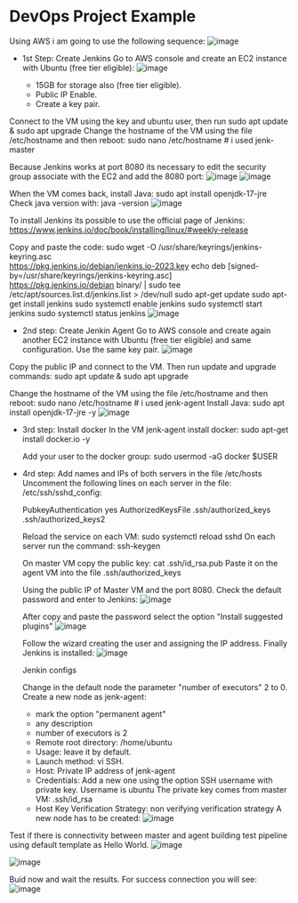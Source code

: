# DevOps Project Example

Using AWS i am going to use the following sequence:
![image](https://github.com/martinljor/DevOpsProjectExample/assets/7529358/021b390f-bfa6-4d71-98da-c5f7049883fc)


* 1st Step: Create Jenkins
  Go to AWS console and create an EC2 instance with Ubuntu (free tier eligible):
  ![image](https://github.com/martinljor/DevOpsProjectExample/assets/7529358/15f6c045-71d1-44ec-8824-d965774b2a42)

    * 15GB for storage also (free tier eligible).
    * Public IP Enable.
    * Create a key pair.

Connect to the VM using the key and ubuntu user, then run sudo apt update & sudo apt upgrade
Change the hostname of the VM using the file /etc/hostname and then reboot:  sudo nano /etc/hostname # i used jenk-master

Because Jenkins works at port 8080 its necessary to edit the security group associate with the EC2 and add the 8080 port:
![image](https://github.com/martinljor/DevOpsProjectExample/assets/7529358/98ee1995-acbf-45dd-9a03-436182a0422f)
![image](https://github.com/martinljor/DevOpsProjectExample/assets/7529358/c322b69e-30b2-4adb-aceb-1ac261cd43ea)

When the VM comes back, install Java: sudo apt install openjdk-17-jre
Check java version with: java -version
![image](https://github.com/martinljor/DevOpsProjectExample/assets/7529358/8781e177-6474-426a-9814-18112cb2abc1)

To install Jenkins its possible to use the official page of Jenkins: https://www.jenkins.io/doc/book/installing/linux/#weekly-release

Copy and paste the code:
sudo wget -O /usr/share/keyrings/jenkins-keyring.asc \
  https://pkg.jenkins.io/debian/jenkins.io-2023.key
echo deb [signed-by=/usr/share/keyrings/jenkins-keyring.asc] \
  https://pkg.jenkins.io/debian binary/ | sudo tee \
  /etc/apt/sources.list.d/jenkins.list > /dev/null
sudo apt-get update
sudo apt-get install jenkins
sudo systemctl enable jenkins
sudo systemctl start jenkins
sudo systemctl status jenkins
![image](https://github.com/martinljor/DevOpsProjectExample/assets/7529358/ab33782f-101c-4aed-b6f7-bbd6ed745826)

* 2nd step: Create Jenkin Agent
  Go to AWS console and create again another EC2 instance with Ubuntu (free tier eligible) and same configuration. Use the same key pair.
![image](https://github.com/martinljor/DevOpsProjectExample/assets/7529358/bce8bf93-2e46-4f80-a4c5-04a2f1e94c07)

Copy the public IP and connect to the VM. Then run update and upgrade commands:
sudo apt update & sudo apt upgrade

Change the hostname of the VM using the file /etc/hostname and then reboot:  sudo nano /etc/hostname # i used jenk-agent
Install Java: sudo apt install openjdk-17-jre -y
![image](https://github.com/martinljor/DevOpsProjectExample/assets/7529358/03b25a08-d8c1-43ef-b7fa-b95549a26d5b)

* 3rd step: Install docker
  In the VM jenk-agent install docker: sudo apt-get install docker.io -y

  Add your user to the docker group:
  sudo usermod -aG docker $USER

* 4rd step: 
  Add names and IPs of both servers in the file /etc/hosts
  Uncomment the following lines on each server in the file: /etc/ssh/sshd_config:

  PubkeyAuthentication yes
  AuthorizedKeysFile      .ssh/authorized_keys .ssh/authorized_keys2

  Reload the service on each VM: sudo systemctl reload sshd
  On each server run the command: ssh-keygen

  On master VM copy the public key: cat .ssh/id_rsa.pub
  Paste it on the agent VM into the file .ssh/authorized_keys

  Using the public IP of Master VM and the port 8080.
  Check the default password and enter to Jenkins:
  ![image](https://github.com/martinljor/DevOpsProjectExample/assets/7529358/abe8cd7a-6668-4d37-9735-58a4a7e3f25f)

  After copy and paste the password select the option "Install suggested plugins"
  ![image](https://github.com/martinljor/DevOpsProjectExample/assets/7529358/250c0a85-d1ab-480b-87eb-6f33f9821fb1)

  Follow the wizard creating the user and assigning the IP address. Finally Jenkins is installed:
  ![image](https://github.com/martinljor/DevOpsProjectExample/assets/7529358/e8e3ce70-87b8-443a-9c77-57124daeaef8)

  Jenkin configs

  Change in the default node the parameter "number of executors" 2 to 0.
  Create a new node as jenk-agent:
    * mark the option "permanent agent"
    * any description
    * number of executors is 2
    * Remote root directory: /home/ubuntu
    * Usage: leave it by default.
    * Launch method: vi SSH.
    * Host: Private IP address of jenk-agent
    * Credentials:
        Add a new one using the option SSH username with private key.
        Username is ubuntu
        The private key comes from master VM: .ssh/id_rsa
    * Host Key Verification Strategy: non verifying verification strategy
  A new node has to be created:
![image](https://github.com/martinljor/DevOpsProjectExample/assets/7529358/a06560ba-0f68-4a9c-b55f-55ba542a1e8d)

Test if there is connectivity between master and agent building test pipeline using default template as Hello World.
  ![image](https://github.com/martinljor/DevOpsProjectExample/assets/7529358/9953c460-993b-4510-98a8-7454bca7039e)
 
  ![image](https://github.com/martinljor/DevOpsProjectExample/assets/7529358/777df04c-8c9c-4491-8f8b-e111e830bdc8)

  Buid now and wait the results. For success connection you will see:
  ![image](https://github.com/martinljor/DevOpsProjectExample/assets/7529358/8ff4df55-8478-4989-89c9-44e857335848)

  



      
  


  

  
  
  
  





  





